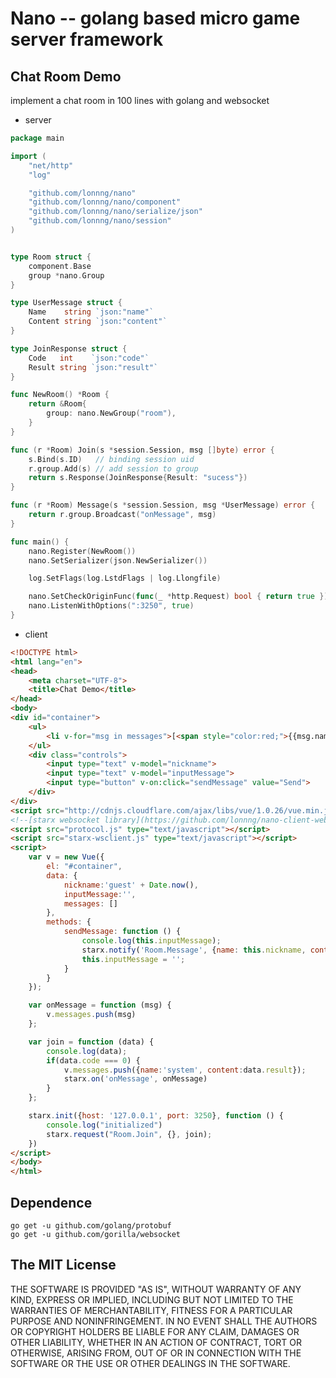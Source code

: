 # Nano -- golang based micro game server framework

## Chat Room Demo
implement a chat room in 100 lines with golang and websocket

- server
```go
package main

import (
	"net/http"
	"log"

	"github.com/lonnng/nano"
	"github.com/lonnng/nano/component"
	"github.com/lonnng/nano/serialize/json"
	"github.com/lonnng/nano/session"
)


type Room struct {
	component.Base
	group *nano.Group
}

type UserMessage struct {
	Name    string `json:"name"`
	Content string `json:"content"`
}

type JoinResponse struct {
	Code   int    `json:"code"`
	Result string `json:"result"`
}

func NewRoom() *Room {
	return &Room{
		group: nano.NewGroup("room"),
	}
}

func (r *Room) Join(s *session.Session, msg []byte) error {
	s.Bind(s.ID)   // binding session uid
	r.group.Add(s) // add session to group
	return s.Response(JoinResponse{Result: "sucess"})
}

func (r *Room) Message(s *session.Session, msg *UserMessage) error {
	return r.group.Broadcast("onMessage", msg)
}

func main() {
	nano.Register(NewRoom())
	nano.SetSerializer(json.NewSerializer())

	log.SetFlags(log.LstdFlags | log.Llongfile)

	nano.SetCheckOriginFunc(func(_ *http.Request) bool { return true })
	nano.ListenWithOptions(":3250", true)
}
```
  
- client
```html
<!DOCTYPE html>
<html lang="en">
<head>
    <meta charset="UTF-8">
    <title>Chat Demo</title>
</head>
<body>
<div id="container">
    <ul>
        <li v-for="msg in messages">[<span style="color:red;">{{msg.name}}</span>]{{msg.content}}</li>
    </ul>
    <div class="controls">
        <input type="text" v-model="nickname">
        <input type="text" v-model="inputMessage">
        <input type="button" v-on:click="sendMessage" value="Send">
    </div>
</div>
<script src="http://cdnjs.cloudflare.com/ajax/libs/vue/1.0.26/vue.min.js" type="text/javascript"></script>
<!--[starx websocket library](https://github.com/lonnng/nano-client-websocket)-->
<script src="protocol.js" type="text/javascript"></script>
<script src="starx-wsclient.js" type="text/javascript"></script>
<script>
    var v = new Vue({
        el: "#container",
        data: {
            nickname:'guest' + Date.now(),
            inputMessage:'',
            messages: []
        },
        methods: {
            sendMessage: function () {
                console.log(this.inputMessage);
                starx.notify('Room.Message', {name: this.nickname, content: this.inputMessage});
                this.inputMessage = '';
            }
        }
    });

    var onMessage = function (msg) {
        v.messages.push(msg)
    };

    var join = function (data) {
        console.log(data);
        if(data.code === 0) {
            v.messages.push({name:'system', content:data.result});
            starx.on('onMessage', onMessage)
        }
    };

    starx.init({host: '127.0.0.1', port: 3250}, function () {
        console.log("initialized")
        starx.request("Room.Join", {}, join);
    })
</script>
</body>
</html>
```

## Dependence
```
go get -u github.com/golang/protobuf
go get -u github.com/gorilla/websocket
```

## The MIT License

THE SOFTWARE IS PROVIDED "AS IS", WITHOUT WARRANTY OF ANY KIND, EXPRESS OR
IMPLIED, INCLUDING BUT NOT LIMITED TO THE WARRANTIES OF MERCHANTABILITY,
FITNESS FOR A PARTICULAR PURPOSE AND NONINFRINGEMENT. IN NO EVENT SHALL THE
AUTHORS OR COPYRIGHT HOLDERS BE LIABLE FOR ANY CLAIM, DAMAGES OR OTHER
LIABILITY, WHETHER IN AN ACTION OF CONTRACT, TORT OR OTHERWISE, ARISING FROM,
OUT OF OR IN CONNECTION WITH THE SOFTWARE OR THE USE OR OTHER DEALINGS IN
THE SOFTWARE.
